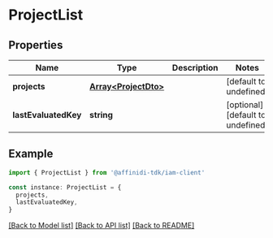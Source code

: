 # ProjectList

## Properties

| Name                 | Type                                         | Description | Notes                             |
| -------------------- | -------------------------------------------- | ----------- | --------------------------------- |
| **projects**         | [**Array&lt;ProjectDto&gt;**](ProjectDto.md) |             | [default to undefined]            |
| **lastEvaluatedKey** | **string**                                   |             | [optional] [default to undefined] |

## Example

```typescript
import { ProjectList } from '@affinidi-tdk/iam-client'

const instance: ProjectList = {
  projects,
  lastEvaluatedKey,
}
```

[[Back to Model list]](../README.md#documentation-for-models) [[Back to API list]](../README.md#documentation-for-api-endpoints) [[Back to README]](../README.md)
